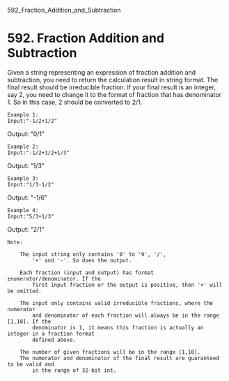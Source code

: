 592_Fraction_Addition_and_Subtraction
# 592. Fraction Addition and Subtraction

Given a string representing an expression of fraction addition and subtraction, you need to
        return the calculation result in string format. The final result should be irreducible fraction.
        If your final result is an integer, say 2, you need to change it to the format
        of fraction that has denominator 1. So in this case, 2 should be
        converted to 2/1.

    Example 1:
    Input:"-1/2+1/2"
Output: "0/1"

    

    Example 2:
    Input:"-1/2+1/2+1/3"
Output: "1/3"

    

    Example 3:
    Input:"1/3-1/2"
Output: "-1/6"

    

    Example 4:
    Input:"5/3+1/3"
Output: "2/1"

    

    Note:
    
        The input string only contains '0' to '9', '/',
            '+' and '-'. So does the output.
        
        Each fraction (input and output) has format ±numerator/denominator. If the
            first input fraction or the output is positive, then '+' will be omitted.
        
        The input only contains valid irreducible fractions, where the numerator
            and denominator of each fraction will always be in the range [1,10]. If the
            denominator is 1, it means this fraction is actually an integer in a fraction format
            defined above.
        
        The number of given fractions will be in the range [1,10].
        The numerator and denominator of the final result are guaranteed to be valid and
            in the range of 32-bit int.